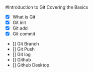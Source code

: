 #Introduction to Git
Covering the Basics

- [x] What is Git
- [x] Git init
- [x] Git add
- [x] Git commit
- [] Git Branch
- [] Git Push
- [] Git log
- [] Github
- [] Github Desktop

